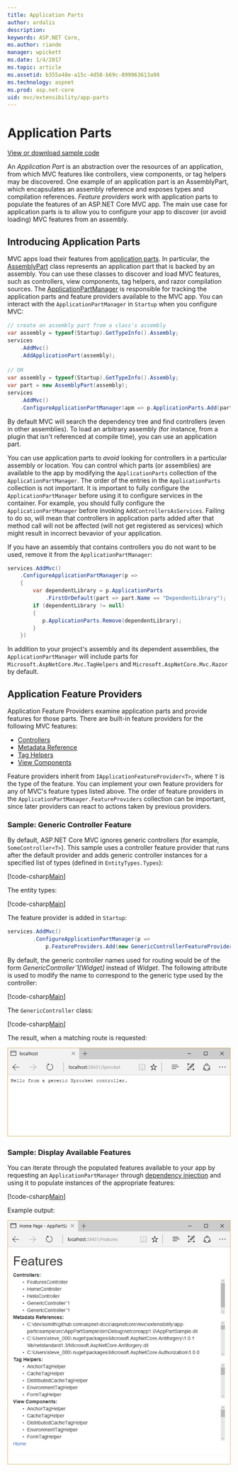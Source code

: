 ```yaml
---
title: Application Parts
author: ardalis
description: 
keywords: ASP.NET Core,
ms.author: riande
manager: wpickett
ms.date: 1/4/2017
ms.topic: article
ms.assetid: b355a48e-a15c-4d58-b69c-899963613a98
ms.technology: aspnet
ms.prod: asp.net-core
uid: mvc/extensibility/app-parts
---
```

# Application Parts

[View or download sample code](https://github.com/aspnet/Docs/tree/master/aspnetcore/mvc/advanced/app-parts/sample)

An *Application Part* is an abstraction over the resources of an application, from which MVC features like controllers, view components, or tag helpers may be discovered. One example of an application part is an AssemblyPart, which encapsulates an assembly reference and exposes types and compilation references. *Feature providers* work with application parts to populate the features of an ASP.NET Core MVC app. 
The main use case for application parts is to allow you to configure your app to discover (or avoid loading) MVC features from an assembly.

## Introducing Application Parts

MVC apps load their features from [application parts](https://docs.microsoft.com/aspnet/core/api/microsoft.aspnetcore.mvc.applicationparts.applicationpart). In particular, the [AssemblyPart](https://docs.microsoft.com/aspnet/core/api/microsoft.aspnetcore.mvc.applicationparts.assemblypart#Microsoft_AspNetCore_Mvc_ApplicationParts_AssemblyPart) class represents an application part that is backed by an assembly. You can use these classes to discover and load MVC features, such as controllers, view components, tag helpers, and razor compilation sources. The [ApplicationPartManager](https://docs.microsoft.com/aspnet/core/api/microsoft.aspnetcore.mvc.applicationparts.applicationpartmanager) is responsible for tracking the application parts and feature providers available to the MVC app. You can interact with the `ApplicationPartManager` in `Startup` when you configure MVC:

<!-- literal_block {"ids": [], "linenos": true, "xml:space": "preserve", "language": "csharp"} -->

```csharp
// create an assembly part from a class's assembly
var assembly = typeof(Startup).GetTypeInfo().Assembly;
services
	.AddMvc()
	.AddApplicationPart(assembly);

// OR
var assembly = typeof(Startup).GetTypeInfo().Assembly;
var part = new AssemblyPart(assembly);
services
    .AddMvc()
    .ConfigureApplicationPartManager(apm => p.ApplicationParts.Add(part));
```

By default MVC will search the dependency tree and find controllers (even in other assemblies). To load an arbitrary assembly (for instance, from a plugin that isn't referenced at compile time), you can use an application part.

You can use application parts to *avoid* looking for controllers in a particular assembly or location. You can control which parts (or assemblies) are available to the app by modifying the `ApplicationParts` collection of the `ApplicationPartManager`. The order of the entries in the `ApplicationParts` collection is not important. It is important to fully configure the `ApplicationPartManager` before using it to configure services in the container. For example, you should fully configure the `ApplicationPartManager` before invoking `AddControllersAsServices`. Failing to do so, will mean that controllers in application parts added after that method call will not be affected (will not get registered as services) which might result in incorrect bevavior of your application.

If you have an assembly that contains controllers you do not want to be used, remove it from the `ApplicationPartManager`:

<!-- literal_block {"ids": [], "linenos": true, "xml:space": "preserve", "language": "csharp"} -->

```csharp
services.AddMvc()
    .ConfigureApplicationPartManager(p =>
    {
        var dependentLibrary = p.ApplicationParts
            .FirstOrDefault(part => part.Name == "DependentLibrary");
        if (dependentLibrary != null)
        {
           p.ApplicationParts.Remove(dependentLibrary);
        }
    })
```

In addition to your project's assembly and its dependent assemblies, the `ApplicationPartManager` will include parts for `Microsoft.AspNetCore.Mvc.TagHelpers` and `Microsoft.AspNetCore.Mvc.Razor` by default.

## Application Feature Providers

Application Feature Providers examine application parts and provide features for those parts. There are built-in feature providers for the following MVC features:

- [Controllers](https://docs.microsoft.com/aspnet/core/api/microsoft.aspnetcore.mvc.controllers.controllerfeatureprovider)
- [Metadata Reference](https://docs.microsoft.com/aspnet/core/api/microsoft.aspnetcore.mvc.razor.compilation.metadatareferencefeatureprovider)
- [Tag Helpers](https://docs.microsoft.com/aspnet/core/api/microsoft.aspnetcore.mvc.razor.taghelpers.taghelperfeatureprovider)
- [View Components](https://docs.microsoft.com/aspnet/core/api/microsoft.aspnetcore.mvc.viewcomponents.viewcomponentfeatureprovider)

Feature providers inherit from `IApplicationFeatureProvider<T>`, where `T` is the type of the feature. You can implement your own feature providers for any of MVC's feature types listed above. The order of feature providers in the `ApplicationPartManager.FeatureProviders` collection can be important, since later providers can react to actions taken by previous providers.

### Sample: Generic Controller Feature

By default, ASP.NET Core MVC ignores generic controllers (for example, `SomeController<T>`). This sample uses a controller feature provider that runs after the default provider and adds generic controller instances for a specified list of types (defined in `EntityTypes.Types`):

[!code-csharp[Main](./app-parts/sample/src/AppPartSample/GenericControllerFeatureProvider.cs?highlight=13&range=18-36)]

The entity types:

[!code-csharp[Main](./app-parts/sample/src/AppPartSample/Model/EntityTypes.cs?range=6-16)]

The feature provider is added in `Startup`:

<!-- literal_block {"ids": [], "linenos": true, "xml:space": "preserve", "language": "csharp"} -->

```csharp
services.AddMvc()
        .ConfigureApplicationPartManager(p => 
			p.FeatureProviders.Add(new GenericControllerFeatureProvider()));
```

By default, the generic controller names used for routing would be of the form *GenericController`1[Widget]* instead of *Widget*. The following attribute is used to modify the name to correspond to the generic type used by the controller:

[!code-csharp[Main](./app-parts/sample/src/AppPartSample/GenericControllerNameConvention.cs)]

The `GenericController` class:

[!code-csharp[Main](./app-parts/sample/src/AppPartSample/GenericController.cs?highlight=5-6)]

The result, when a matching route is requested:

![image](app-parts/_static/generic-controller.png)

### Sample: Display Available Features

You can iterate through the populated features available to your app by requesting an `ApplicationPartManager` through [dependency injection](../../fundamentals/dependency-injection.md) and using it to populate instances of the appropriate features:

 [!code-csharp[Main](./app-parts/sample/src/AppPartSample/Controllers/FeaturesController.cs?highlight=16,25-27)]

Example output:

![image](app-parts/_static/available-features.png)


